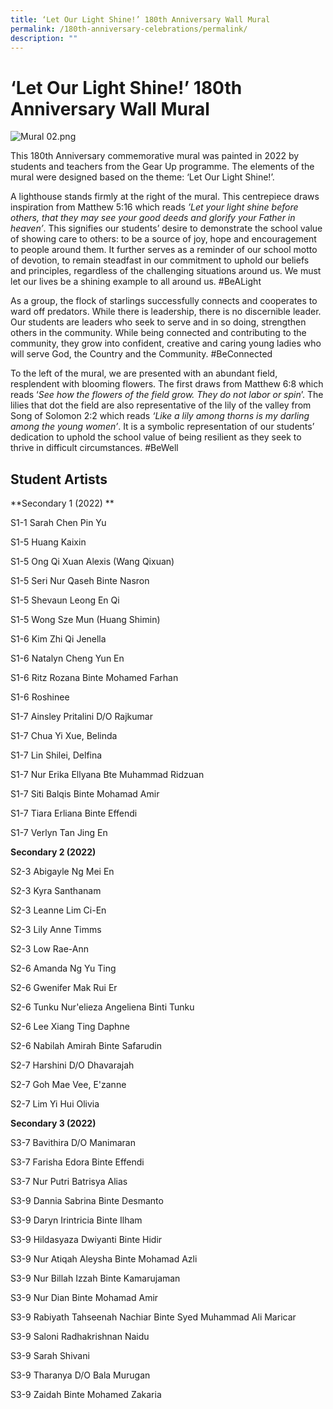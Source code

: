 ```yaml
---
title: ‘Let Our Light Shine!’ 180th Anniversary Wall Mural
permalink: /180th-anniversary-celebrations/permalink/
description: ""
---
```

‘Let Our Light Shine!’ 180th Anniversary Wall Mural
===================================================
![Mural 02.png](https://stmargaretssec-moe-edu-sg-admin.cwp.sg/qql/slot/u168/180th%20Annversary/Mural%2002.png)

This 180th Anniversary commemorative mural was painted in 2022 by students and teachers from the Gear Up programme. The elements of the mural were designed based on the theme: ‘Let Our Light Shine!’.  

  

A lighthouse stands firmly at the right of the mural. This centrepiece draws inspiration from Matthew 5:16 which reads _’Let your light shine before others, that they may see your good deeds and glorify your Father in heaven’_. This signifies our students’ desire to demonstrate the school value of showing care to others: to be a source of joy, hope and encouragement to people around them. It further serves as a reminder of our school motto of devotion, to remain steadfast in our commitment to uphold our beliefs and principles, regardless of the challenging situations around us. We must let our lives be a shining example to all around us. #BeALight

  

As a group, the flock of starlings successfully connects and cooperates to ward off predators. While there is leadership, there is no discernible leader. Our students are leaders who seek to serve and in so doing, strengthen others in the community. While being connected and contributing to the community, they grow into confident, creative and caring young ladies who will serve God, the Country and the Community. #BeConnected

  

To the left of the mural, we are presented with an abundant field, resplendent with blooming flowers. The first draws from Matthew 6:8 which reads ‘_See how the flowers of the field grow. They do not labor or spin_’. The lilies that dot the field are also representative of the lily of the valley from Song of Solomon 2:2 which reads _‘Like a lily among thorns is my darling among the young women’_. It is a symbolic representation of our students’ dedication to uphold the school value of being resilient as they seek to thrive in difficult circumstances. #BeWell

  

Student Artists
---------------

**Secondary 1 (2022)  **

S1-1 Sarah Chen Pin Yu

S1-5 Huang Kaixin

S1-5 Ong Qi Xuan Alexis (Wang Qixuan)

S1-5 Seri Nur Qaseh Binte Nasron

S1-5 Shevaun Leong En Qi

S1-5 Wong Sze Mun (Huang Shimin)

S1-6 Kim Zhi Qi Jenella

S1-6 Natalyn Cheng Yun En

S1-6 Ritz Rozana Binte Mohamed Farhan

S1-6 Roshinee

S1-7 Ainsley Pritalini D/O Rajkumar

S1-7 Chua Yi Xue, Belinda

S1-7 Lin Shilei, Delfina

S1-7 Nur Erika Ellyana Bte Muhammad Ridzuan

S1-7 Siti Balqis Binte Mohamad Amir

S1-7 Tiara Erliana Binte Effendi

S1-7 Verlyn Tan Jing En

  

**Secondary 2 (2022)**

S2-3 Abigayle Ng Mei En 

S2-3 Kyra Santhanam 

S2-3 Leanne Lim Ci-En

S2-3 Lily Anne Timms

S2-3 Low Rae-Ann 

S2-6 Amanda Ng Yu Ting 

S2-6 Gwenifer Mak Rui Er

S2-6 Tunku Nur'elieza Angeliena Binti Tunku

S2-6 Lee Xiang Ting Daphne

S2-6 Nabilah Amirah Binte Safarudin

S2-7 Harshini D/O Dhavarajah

S2-7 Goh Mae Vee, E'zanne

S2-7 Lim Yi Hui Olivia

  

**Secondary 3 (2022)**

S3-7 Bavithira D/O Manimaran

S3-7 Farisha Edora Binte Effendi

S3-7 Nur Putri Batrisya Alias

S3-9 Dannia Sabrina Binte Desmanto

S3-9 Daryn Irintricia Binte Ilham

S3-9 Hildasyaza Dwiyanti Binte Hidir

S3-9 Nur Atiqah Aleysha Binte Mohamad Azli

S3-9 Nur Billah Izzah Binte Kamarujaman

S3-9 Nur Dian Binte Mohamad Amir

S3-9 Rabiyath Tahseenah Nachiar Binte Syed Muhammad Ali Maricar

S3-9 Saloni Radhakrishnan Naidu

S3-9 Sarah Shivani

S3-9 Tharanya D/O Bala Murugan

S3-9 Zaidah Binte Mohamed Zakaria